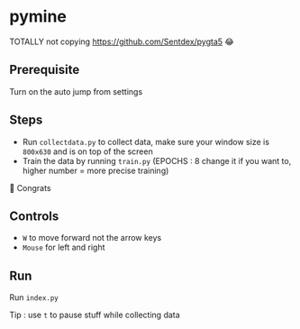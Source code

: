 # pymine
TOTALLY not copying https://github.com/Sentdex/pygta5 😂

## Prerequisite
Turn on the auto jump from settings

## Steps
- Run ``collectdata.py`` to collect data, make sure your window size is ``800x630`` and is on top of the screen
- Train the data by running ``train.py`` (EPOCHS : 8 change it if you want to, higher number = more precise training)

🎉 Congrats

## Controls

- ``W`` to move forward not the arrow keys
- ``Mouse`` for left and right

## Run
Run ``index.py``

Tip : use ``t`` to pause stuff while collecting data
